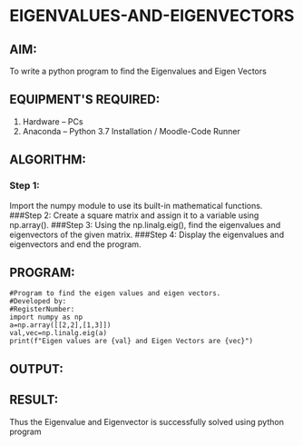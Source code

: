 # EIGENVALUES-AND-EIGENVECTORS
## AIM:
To write a python program to find the Eigenvalues and Eigen Vectors
## EQUIPMENT'S REQUIRED:
1. 	Hardware – PCs
2. 	Anaconda – Python 3.7 Installation / Moodle-Code Runner
## ALGORITHM:
###  Step 1:
Import the numpy module to use its built-in mathematical functions.
###Step 2:
Create a square matrix and assign it to a variable using np.array().
###Step 3:
Using the np.linalg.eig(), find the eigenvalues and eigenvectors of the given matrix.
###Step 4:
Display the eigenvalues and eigenvectors and end the program.
## PROGRAM:
```
#Program to find the eigen values and eigen vectors.
#Developed by: 
#RegisterNumber:
import numpy as np
a=np.array([[2,2],[1,3]])
val,vec=np.linalg.eig(a)
print(f"Eigen values are {val} and Eigen Vectors are {vec}")

```

## OUTPUT:
## RESULT:
Thus the Eigenvalue and Eigenvector is successfully solved using python program
